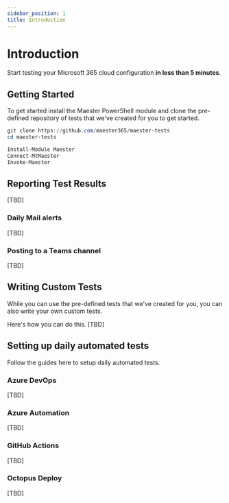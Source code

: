 ```yaml
---
sidebar_position: 1
title: Introduction
---
```


# Introduction

Start testing your Microsoft 365 cloud configuration **in less than 5 minutes**.

## Getting Started

To get started install the Maester PowerShell module and clone the pre-defined repository of tests that we've created for you to get started.

```powershell
git clone https://github.com/maester365/maester-tests
cd maester-tests

Install-Module Maester
Connect-MtMaester
Invoke-Maester
```

## Reporting Test Results

[TBD]

### Daily Mail alerts

[TBD]

### Posting to a Teams channel

[TBD]

## Writing Custom Tests

While you can use the pre-defined tests that we've created for you, you can also write your own custom tests.

Here's how you can do this.
[TBD]

## Setting up daily automated tests

Follow the guides here to setup daily automated tests.

### Azure DevOps

[TBD]

### Azure Automation

[TBD]

### GitHub Actions

[TBD]

### Octopus Deploy

[TBD]
